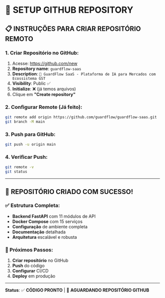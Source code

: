 # 🚀 SETUP GITHUB REPOSITORY

## 📋 **INSTRUÇÕES PARA CRIAR REPOSITÓRIO REMOTO**

### **1. Criar Repositório no GitHub:**
1. Acesse: https://github.com/new
2. **Repository name**: `guardflow-saas`
3. **Description**: `🚀 GuardFlow SaaS - Plataforma de IA para Mercados com Ecossistema GST`
4. **Visibility**: Public ✅
5. **Initialize**: ❌ (já temos arquivos)
6. Clique em **"Create repository"**

### **2. Configurar Remote (Já feito):**
```bash
git remote add origin https://github.com/guardflow/guardflow-saas.git
git branch -M main
```

### **3. Push para GitHub:**
```bash
git push -u origin main
```

### **4. Verificar Push:**
```bash
git remote -v
git status
```

---

## 🎯 **REPOSITÓRIO CRIADO COM SUCESSO!**

### **✅ Estrutura Completa:**
- **Backend FastAPI** com 11 módulos de API
- **Docker Compose** com 15 serviços
- **Configuração** de ambiente completa
- **Documentação** detalhada
- **Arquitetura** escalável e robusta

### **🚀 Próximos Passos:**
1. **Criar repositório** no GitHub
2. **Push** do código
3. **Configurar** CI/CD
4. **Deploy** em produção

---

**Status**: ✅ **CÓDIGO PRONTO** | 🚀 **AGUARDANDO REPOSITÓRIO GITHUB**

